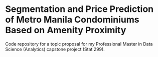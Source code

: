 # Segmentation and Price Prediction of Metro Manila Condominiums Based on Amenity Proximity

Code repository for a topic proposal for my Professional Master in Data Science (Analytics) capstone project (Stat 299).
